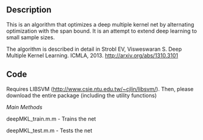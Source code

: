 Description
---

This is an algorithm that optimizes a deep multiple kernel net by alternating optimization with the span bound. It is an attempt to extend deep learning to small sample sizes.

The algorithm is described in detail in Strobl EV, Visweswaran S. Deep Multiple Kernel Learning. ICMLA, 2013. http://arxiv.org/abs/1310.3101

Code
---

Requires LIBSVM (http://www.csie.ntu.edu.tw/~cjlin/libsvm/). Then, please download the entire package (including the utility functions)

*Main Methods*

deepMKL_train.m.m - Trains the net

deepMKL_test.m.m - Tests the net
